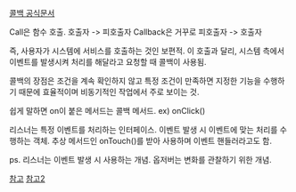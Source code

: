 [콜백 공식문서](https://kotlinlang.org/docs/async-programming.html#callbacks)

Call은 함수 호출. 호출자 -> 피호출자
Callback은 거꾸로 피호출자 -> 호출자

즉, 사용자가 시스템에 서비스를 호출하는 것인 보편적.
이 호출과 달리, 시스템 측에서 이벤트를 발생시켜 처리를 해달라고 요청할 때 콜백이 사용됨.

콜백의 장점은 조건을 계속 확인하지 않고 특정 조건이 만족하면 지정한 기능을 수행하기 때문에
효율적이며 비동기적인 작업에서 주로 보이는 것.

쉽게 말하면 on이 붙은 메서드는 콜백 메서드. 
ex) onClick()


리스너는 특정 이벤트를 처리하는 인터페이스.
이벤트 발생 시 이벤트에 맞는 처리를 수행하는 객체.
추상 메서드인 onTouch()를 받아 사용하며 이벤트 핸들러라고도 함.


ps. 리스너는 이벤트 발생 시 사용하는 개념. 옵저버는 변화를 관찰하기 위한 개념.

[참고](https://charlezz.com/?p=768)
[참고2](https://velog.io/@dev_2dong/%EC%95%88%EB%93%9C%EB%A1%9C%EC%9D%B4%EB%93%9C-Callback-%EA%B5%AC%ED%98%84%EC%97%90-%EB%8C%80%ED%95%9C-%EC%9D%B4%ED%95%B4)
